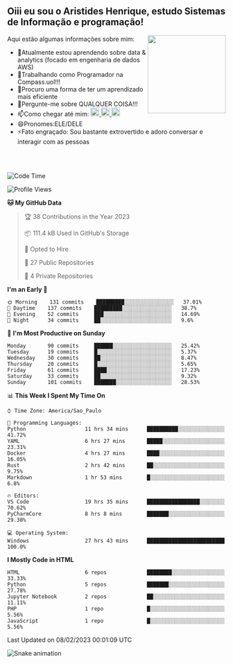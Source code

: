 ## Oiii eu sou o Aristides Henrique, estudo Sistemas de Informação e programação!

<div >
Aqui estão algumas informações sobre mim:<img align="right" height="180em" src="https://user-images.githubusercontent.com/97318481/177042589-45d62122-82a9-4a32-b3a7-87b322825b2f.png">
</div>

- 🌱Atualmente estou aprendendo sobre data & analytics (focado em engenharia de dados AWS)
- 👯Trabalhando como Programador na Compass.uol!!!
- 🤔Procuro uma forma de ter um aprendizado mais eficiente
- 💬Pergunte-me sobre QUALQUER COISA!!!
- 📫Como chegar até mim:
  <a href="https://www.instagram.com/aryhenry/" target="_blank">
  <img src="https://img.shields.io/badge/-Instagram-%23E4405F?style=for-the-badge&logo=instagram&logoColor=black" height="20px">
  </a>
  <a href="https://www.linkedin.com/in/aristides-henrique/" target="_blank">
  <img src="https://img.shields.io/badge/-LinkedIn-%230077B5?style=for-the-badge&logo=linkedin&logoColor=black" height="20px">
  </a> 
  <a href="mailto:arihenriqueuna@gmail.com">
  <img src="https://img.shields.io/badge/-Gmail-%23333?style=for-the-badge&logo=gmail&logoColor=white" height="20px">
  </a>
- 😄Pronomes:ELE/DELE
- ⚡Fato engraçado: Sou bastante extrovertido e adoro conversar e interagir com as pessoas
<br/>
<br/>

<!--START_SECTION:waka-->
![Code Time](http://img.shields.io/badge/Code%20Time-377%20hrs%209%20mins-blue)

![Profile Views](http://img.shields.io/badge/Profile%20Views-1-blue)

**🐱 My GitHub Data** 

> 🏆 38 Contributions in the Year 2023
 > 
> 📦 111.4 kB Used in GitHub's Storage 
 > 
> 💼 Opted to Hire
 > 
> 📜 27 Public Repositories 
 > 
> 🔑 4 Private Repositories  
 > 
**I'm an Early 🐤** 

```text
🌞 Morning    131 commits    █████████░░░░░░░░░░░░░░░░   37.01% 
🌇 Daytime    137 commits    █████████░░░░░░░░░░░░░░░░   38.7% 
🌃 Evening    52 commits     ███░░░░░░░░░░░░░░░░░░░░░░   14.69% 
🌙 Night      34 commits     ██░░░░░░░░░░░░░░░░░░░░░░░   9.6%

```
📅 **I'm Most Productive on Sunday** 

```text
Monday       90 commits     ██████░░░░░░░░░░░░░░░░░░░   25.42% 
Tuesday      19 commits     █░░░░░░░░░░░░░░░░░░░░░░░░   5.37% 
Wednesday    30 commits     ██░░░░░░░░░░░░░░░░░░░░░░░   8.47% 
Thursday     20 commits     █░░░░░░░░░░░░░░░░░░░░░░░░   5.65% 
Friday       61 commits     ████░░░░░░░░░░░░░░░░░░░░░   17.23% 
Saturday     33 commits     ██░░░░░░░░░░░░░░░░░░░░░░░   9.32% 
Sunday       101 commits    ███████░░░░░░░░░░░░░░░░░░   28.53%

```


📊 **This Week I Spent My Time On** 

```text
⌚︎ Time Zone: America/Sao_Paulo

💬 Programming Languages: 
Python                   11 hrs 34 mins      ██████████░░░░░░░░░░░░░░░   41.72% 
YAML                     6 hrs 27 mins       █████░░░░░░░░░░░░░░░░░░░░   23.31% 
Docker                   4 hrs 27 mins       ████░░░░░░░░░░░░░░░░░░░░░   16.05% 
Rust                     2 hrs 42 mins       ██░░░░░░░░░░░░░░░░░░░░░░░   9.75% 
Markdown                 1 hr 53 mins        █░░░░░░░░░░░░░░░░░░░░░░░░   6.8%

🔥 Editors: 
VS Code                  19 hrs 35 mins      █████████████████░░░░░░░░   70.62% 
PyCharmCore              8 hrs 8 mins        ███████░░░░░░░░░░░░░░░░░░   29.38%

💻 Operating System: 
Windows                  27 hrs 43 mins      █████████████████████████   100.0%

```

**I Mostly Code in HTML** 

```text
HTML                     6 repos             ████████░░░░░░░░░░░░░░░░░   33.33% 
Python                   5 repos             ███████░░░░░░░░░░░░░░░░░░   27.78% 
Jupyter Notebook         2 repos             ██░░░░░░░░░░░░░░░░░░░░░░░   11.11% 
PHP                      1 repo              █░░░░░░░░░░░░░░░░░░░░░░░░   5.56% 
JavaScript               1 repo              █░░░░░░░░░░░░░░░░░░░░░░░░   5.56%

```



 Last Updated on 08/02/2023 00:01:09 UTC
<!--END_SECTION:waka-->

![Snake animation](https://github.com/arihenrique/arihenrique/blob/output/github-contribution-grid-snake.svg)
